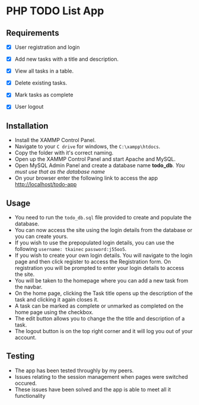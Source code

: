 # PHP TODO List App

## Requirements

- [x] User registration and login
- [x] Add new tasks with a title and description.
- [x] View all tasks in a table.
- [x] Delete existing tasks.
- [x] Mark tasks as complete
- [x] User logout


## Installation

- Install the XAMMP Control Panel.
- Navigate to your `C drive` for windows, the `C:\xampp\htdocs`.
- Copy the folder with it's correct naming.
- Open up the XAMMP Control Panel and start Apache and MySQL.
- Open MySQL Admin Panel and create a database name **todo_db**. *You must use that as the database name*
- On your browser enter the following link to access the app [http://localhost/todo-app](http://localhost/todo-app)


## Usage

- You need to run the `todo_db.sql` file provided to create and populate the database.
- You can now access the site using the login details from the database or you can create yours.
- If you wish to use the prepopulated login details, you can use the following `username: tkainec` `password:j55oo5`.
- If you wish to create your own login details. You will navigate to the login page and then click register to access the Registration form. On registration you will be prompted to enter your login details to access the site.
- You will be taken to the homepage where you can add a new task from the navbar.
- On the home page, clicking the Task title opens up the description of the task and clicking it again closes it.
- A task can be marked as complete or unmarked as completed on the home page using the checkbox.
- The edit button allows you to change the the title and description of a task.
- The logout button is on the top right corner and it will log you out of your account.

## Testing

- The app has been tested throughly by my peers. 
- Issues relating to the session management when pages were switched occured.
- These issues have been solved and the app is able to meet all it functionality